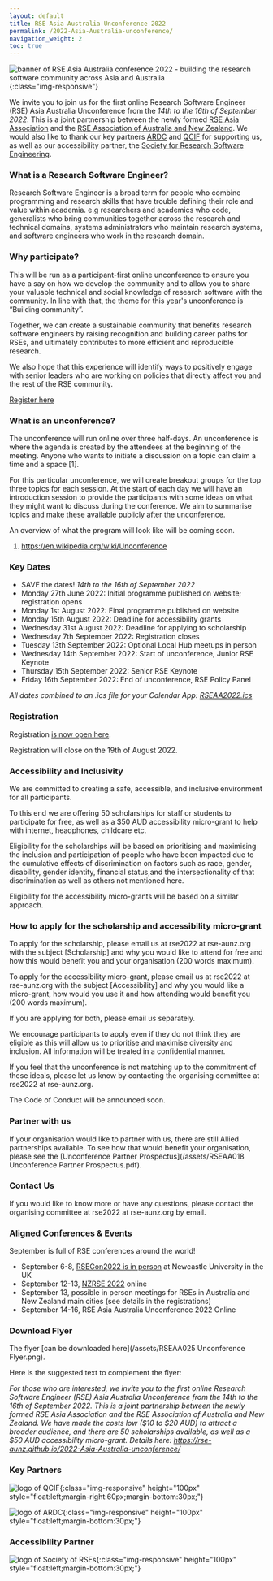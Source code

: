 ```yaml
---
layout: default
title: RSE Asia Australia Unconference 2022
permalink: /2022-Asia-Australia-unconference/
navigation_weight: 2
toc: true
---
```

![banner of RSE Asia Australia conference 2022 - building the research software community across Asia and Australia ](/assets/conference_banner_small_website.png){:class="img-responsive"}

We invite you to join us for the first online Research Software Engineer (RSE) Asia Australia Unconference from the *14th to the 16th of September 2022*. This is a joint partnership between the newly formed [RSE Asia Association](https://rse-asia.github.io/RSE_Asia/) and the [RSE Association of Australia and New Zealand](https://rse-aunz.github.io/). We would also like to thank our key partners [ARDC](https://ardc.edu.au/) and [QCIF](https://qcif.edu.au/) for supporting us, as well as our accessibility partner, the [Society for Research Software Engineering](https://society-rse.org/).

### What is a Research Software Engineer? 

Research Software Engineer is a broad term for people who combine programming and research skills that have trouble defining their role and value within academia. e.g researchers and academics who code, generalists who bring communities together across the research and technical domains, systems administrators who maintain research systems, and software engineers who work in the research domain. 

### Why participate?

This will be run as a participant-first online unconference to ensure you have a say on how we develop the community and to allow you to share your valuable technical and social knowledge of research software with the community. In line with that, the theme for this year's unconference is “Building community”.

Together, we can create a sustainable community that benefits research software engineers by raising recognition and building career paths for RSEs, and ultimately contributes to more efficient and reproducible research.

We also hope that this experience will identify ways to positively engage with senior leaders who are working on policies that directly affect you and the rest of the RSE community. 

<a class="rse rse-join" href="https://www.eventbrite.com.au/e/rse-asia-australia-unconference-2022-tickets-372580998797">Register here</a>

### What is an unconference?

The unconference will run online over three half-days. An unconference is where the agenda is created by the attendees at the beginning of the meeting. Anyone who wants to initiate a discussion on a topic can claim a time and a space [1]. 

For this particular unconference, we will create breakout groups for the top three topics for each session. At the start of each day we will have an introduction session to provide the participants with some ideas on what they might want to discuss during the conference. We aim to summarise topics and make these available publicly after the unconference.

An overview of what the program will look like will be coming soon.

1. https://en.wikipedia.org/wiki/Unconference

### Key Dates

- SAVE the dates! *14th to the 16th of September 2022*
- Monday 27th June 2022: Initial programme published on website; registration opens
- Monday 1st August 2022: Final programme published on website
- Monday 15th August 2022: Deadline for accessibility grants
- Wednesday 31st August 2022: Deadline for applying to scholarship
- Wednesday 7th September 2022: Registration closes
- Tuesday 13th September 2022: Optional Local Hub meetups in person
- Wednesday 14th September 2022: Start of unconference, Junior RSE Keynote
- Thursday 15th September 2022: Senior RSE Keynote
- Friday 16th September 2022: End of unconference, RSE Policy Panel 

*All dates combined to an .ics file for your Calendar App: <A href="/assets/RSEAA2022-v280622.ics">RSEAA2022.ics</a>*

### Registration 

Registration [is now open here](https://www.eventbrite.com.au/e/rse-asia-australia-unconference-2022-tickets-372580998797). 

Registration will close on the 19th of August 2022.

### Accessibility and Inclusivity

We are committed to creating a safe, accessible, and inclusive environment for all participants.

To this end we are offering 50 scholarships for staff or students to participate for free, as well as a $50 AUD accessibility micro-grant to help with internet, headphones, childcare etc.

Eligibility for the scholarships will be based on prioritising and maximising the inclusion and participation of people who have been impacted due to the cumulative effects of discrimination on factors such as race, gender, disability, gender identity, financial status,and the intersectionality of that discrimination as well as others not mentioned here.

Eligibility for the accessibility micro-grants will be based on a similar approach.

### How to apply for the scholarship and accessibility micro-grant

To apply for the scholarship, please email us at rse2022 at rse-aunz.org with the subject [Scholarship] and why you would like to attend for free and how this would benefit you and your organisation (200 words maximum).

To apply for the accessibility micro-grant, please email us at rse2022 at rse-aunz.org with the subject [Accessibility]  and why you would like a micro-grant, how would you use it and how attending would benefit you (200 words maximum).

If you are applying for both, please email us separately.

We encourage participants to apply even if they do not think they are eligible as this will allow us to prioritise and maximise diversity and inclusion. All information will be treated in a confidential manner.

If you feel that the unconference is not matching up to the commitment of these ideals, please let us know by contacting the organising committee at rse2022 at rse-aunz.org.

The Code of Conduct will be announced soon.

### Partner with us

If your organisation would like to partner with us, there are still Allied partnerships available. To see how that would benefit your organisation, please see the [Unconference Partner Prospectus](/assets/RSEAA018 Unconference Partner Prospectus.pdf).

### Contact Us

If you would like to know more or have any questions, please contact the organising committee at rse2022 at rse-aunz.org by email.

### Aligned Conferences & Events

September is full of RSE conferences around the world!

- September 6-8, [RSECon2022 is in person](https://rsecon2022.society-rse.org/) at Newcastle University in the UK
- September 12-13, [NZRSE 2022](https://www.rseconference.nz/) online
- September 13, possible in person meetings for RSEs in Australia and New Zealand main cities (see details in the registrations)
- September 14-16, RSE Asia Australia Unconference 2022 Online


### Download Flyer

The flyer [can be downloaded here](/assets/RSEAA025 Unconference Flyer.png).

Here is the suggested text to complement the flyer:

*For those who are interested, we invite you to the first online Research Software Engineer (RSE) Asia Australia Unconference from the 14th to the 16th of September 2022. This is a joint partnership between the newly formed RSE Asia Association and the RSE Association of Australia and New Zealand. We have made the costs low ($10 to $20 AUD) to attract a broader audience, and there are 50 scholarships available, as well as a $50 AUD accessibility micro-grant. Details here: https://rse-aunz.github.io/2022-Asia-Australia-unconference/*


### Key Partners

![logo of QCIF ](/assets/qcif_logo.jpeg){:class="img-responsive" height="100px" style="float:left;margin-right:60px;margin-bottom:30px;"}


![logo of ARDC ](/assets/ARDC_logo_RGB.png){:class="img-responsive" height="100px" style="float:left;margin-bottom:30px;"}


### Accessibility Partner
![logo of Society of RSEs](/assets/Soc_RSE_master_logo.png){:class="img-responsive" height="100px" style="float:left;margin-bottom:30px;"}


